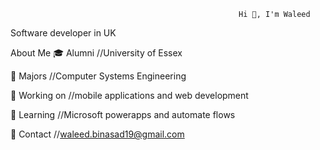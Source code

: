 
                                                       Hi 👋, I'm Waleed
                                                                   
Software developer in UK


About Me
🎓  Alumni        //University of Essex

📜  Majors        //Computer Systems Engineering

💼  Working on    //mobile applications and web development 

📰  Learning      //Microsoft powerapps and automate flows

📮  Contact       //waleed.binasad19@gmail.com


